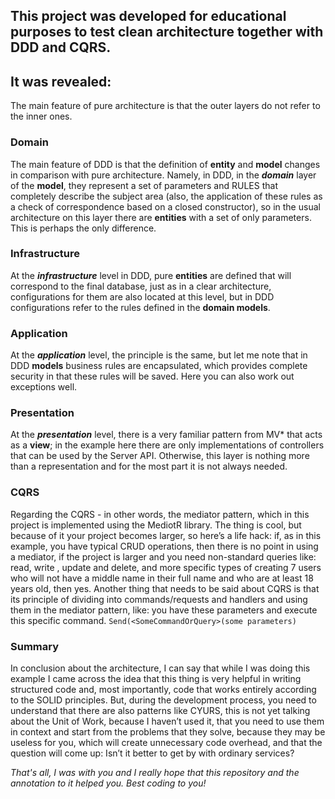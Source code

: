 ## This project was developed for educational purposes to test clean architecture together with DDD and CQRS.

## It was revealed:
The main feature of pure architecture is that the outer layers do not refer to the inner ones.

### Domain
The main feature of DDD is that the definition of __entity__ and __model__ changes in comparison with pure architecture. 
Namely, in DDD, in the ***domain*** layer of the __model__, they represent a set of parameters and
RULES that completely describe the subject area (also, the application of these rules as a check of correspondence based on a closed constructor),
so in the usual architecture on this layer there are __entities__ with a set of only parameters. This is perhaps the only difference.

### Infrastructure
At the ***infrastructure*** level in DDD, pure __entities__ are defined that will correspond to the final database, just as in a clear architecture, 
configurations for them are also located at this level, but in DDD configurations refer to the rules defined in the __domain models__.

### Application
At the ***application*** level, the principle is the same, but let me note that in DDD __models__ business rules are encapsulated, 
which provides complete security in that these rules will be saved. Here you can also work out exceptions well.

### Presentation
At the ***presentation*** level, there is a very familiar pattern from MV* that acts as a __view__; 
in the example here there are only implementations of controllers that can be used by the Server API.
Otherwise, this layer is nothing more than a representation and for the most part it is not always needed.

### CQRS
Regarding the CQRS - in other words, the mediator pattern, which in this project is implemented using the MediotR library.
The thing is cool, but because of it your project becomes larger, so here’s a life hack: if, as in this example, you have typical CRUD operations, 
then there is no point in using a mediator, if the project is larger and you need non-standard queries like: read, write ,
update and delete, and more specific types of creating 7 users who will not have a middle name in their full name and who are at least 18 years old,
then yes. Another thing that needs to be said about CQRS is that its principle of dividing into commands/requests and handlers and using them in the mediator pattern,
like: you have these parameters and execute this specific command. ```Send(<SomeCommandOrQuery>(some parameters)```

### Summary
In conclusion about the architecture, I can say that while I was doing this example I came across the idea that this thing is very helpful in writing structured code and, most importantly, code that works entirely according to the SOLID principles. But, during the development process, you need to understand that there are also patterns like CYURS, this is not yet talking about the Unit of Work, because I haven’t used it, that you need to use them in context and start from the problems that they solve, because they may be useless for you, which will create unnecessary code overhead, and that the question will come up: Isn’t it better to get by with ordinary services?

_That's all, I was with you and I really hope that this repository and the annotation to it helped you. Best coding to you!_
